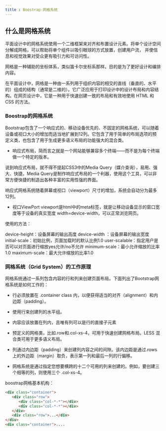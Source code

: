 ```yaml
---
title : Boostrap-网格系统
---
```


## 什么是网格系统

平面设计中的网格系统使用一个二维框架来对齐和布置设计元素。将单个设计空间分解成网格，可以帮助将单个组件以吸引眼球的方式放置，创建用户流，
并使信息和视觉效果对受众更有吸引力和可访问性。

网格是一种辅助的坐标体系，类似笛卡尔坐标系那样。目的是为了更好设计和编排内容。

在平面设计中，网格是一种由一系列用于组织内容的相交的直线（垂直的、水平的）组成的结构（通常是二维的）。它广泛应用于打印设计中的设计布局和内容结构。在网页设计中，它是一种用于快速创建一致的布局和有效地使用 HTML 和 CSS 的方法。

### Boostrap的网格系统

Bootstrap包含了一个响应式的、移动设备优先的、不固定的网格系统，可以随着设备或视口大小的增加而适当地扩展到12列。它包含了用于简单的布局选项的预定义类，也包含了用于生成更多语义布局的功能强大的混合类。

* 响应式布局，简而言之就是一个网站能够兼容多个终端——而不是为每个终端做一个特定的版本。

说到响应式布局，就不得不提起CSS3中的Media Query（媒介查询），易用、强大、快捷。Media Query是制作响应式布局的一个利器，使用这个工具，可以非常方便快捷的制造出各种丰富的实用性强的界面。

响应式网格系统随着屏幕或视口（viewport）尺寸的增加，系统会自动分为最多12列。

* 视口ViewPort
  viewport是html中的meta标签，就是让移动设备显示的窗口宽度等于设备的真实宽度 width=device-width，可以正常浏览网页。

使用的方法：

<meta name="viewport" content="视口的属性" />
device-height：设备屏幕的输出高度
device-width ：设备屏幕的输出宽度
initial-scale：初始比例，页面加载时的默认比例1.0
user-scalable：指定用户是否可以对页面进行缩放yes允许/no不允许
minimum-scale：最小允许缩放的比率1.0
maximum-scale：最大允许缩放的比率1.0

<meta name=viewport content="width=device-width,initial-scale=1.0, minimum-scale=1.0, maximum-scale=1.0, user-scalable=no,minimal-ui">

### 网格系统（Grid System）的工作原理

网格系统通过一系列包含内容的行和列来创建页面布局。下面列出了Bootstrap网格系统是如何工作的：

* 行必须放置在 .container class 内，以便获得适当的对齐（alignment）和内边距（padding）。

* 使用行来创建列的水平组。

* 内容应该放置在列内，且唯有列可以是行的直接子元素

* 预定义的网格类，比如.row和.col-xs-4，可用于快速创建网格布局。LESS 混合类可用于更多语义布局。

* 列通过内边距（padding）来创建列内容之间的间隙。该内边距是通过.rows上的外边距（margin）取负，表示第一列和最后一列的行偏移。

* 网格系统是通过指定您想要横跨的十二个可用的列来创建的。例如，要创建三个相等的列，则使用三个 .col-xs-4。

boostrap网格基本机构：

~~~html
<div class="container">
   <div class="row">
      <div class="col-*-*"></div>
      <div class="col-*-*"></div>      
   </div>
   <div class="row">...</div>
</div>
<div class="container">....
~~~

